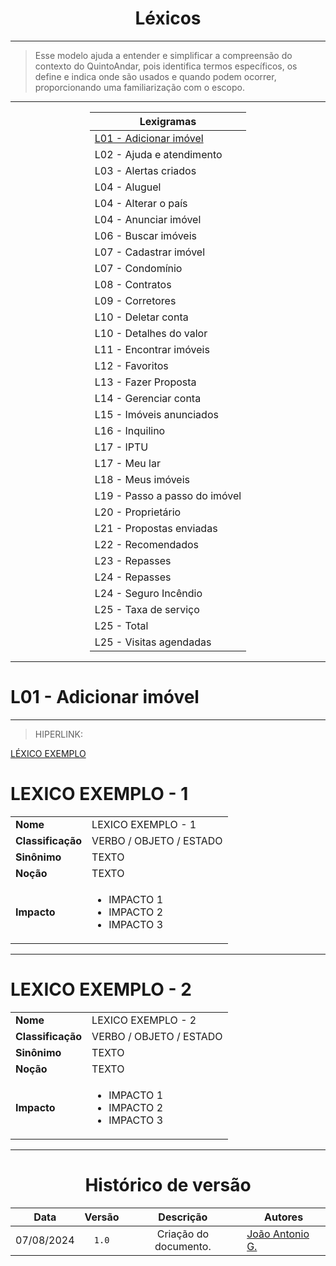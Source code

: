 <center>

# Léxicos

</center>

---

> Esse modelo ajuda a entender e simplificar a compreensão do contexto do QuintoAndar, pois identifica termos específicos, 
> os define e indica onde são usados e quando podem ocorrer, proporcionando uma familiarização com o escopo.

---

<div style="margin: 0 auto; width: fit-content;">

| Lexigramas                                        |
|---------------------------------------------------|
| [L01 - Adicionar imóvel](#l01---adicionar-imóvel) |
| L02 - Ajuda e atendimento                         |
| L03 - Alertas criados                             |
| L04 - Aluguel                                     |
| L04 - Alterar o país                              | 
| L04 - Anunciar imóvel                             |
| L06 - Buscar imóveis                              |
| L07 - Cadastrar imóvel                            |
| L07 - Condomínio                                  |
| L08 - Contratos                                   |
| L09 - Corretores                                  |
| L10 - Deletar conta                               |
| L10 - Detalhes do valor                           |
| L11 - Encontrar imóveis                           |
| L12 - Favoritos                                   |
| L13 - Fazer Proposta                              |
| L14 - Gerenciar conta                             |
| L15 - Imóveis anunciados                          |
| L16 - Inquilino                                   |
| L17 - IPTU                                        |
| L17 - Meu lar                                     |
| L18 - Meus imóveis                                |
| L19 - Passo a passo do imóvel                     |
| L20 - Proprietário                                |
| L21 - Propostas enviadas                          |
| L22 - Recomendados                                |
| L23 - Repasses                                    |
| L24 - Repasses                                    |
| L24 - Seguro Incêndio                             |
| L25 - Taxa de serviço                             |
| L25 - Total                                       |
| L25 - Visitas agendadas                           |

</div>

---

# L01 - Adicionar imóvel

---

> HIPERLINK:

[LÉXICO EXEMPLO](#l01---adicionar-imóvel)

# LEXICO EXEMPLO - 1

|                   |                                                                        |
|-------------------|------------------------------------------------------------------------|
| **Nome**          | LEXICO EXEMPLO - 1                                                     |
| **Classificação** | VERBO / OBJETO / ESTADO                                                |
| **Sinônimo**      | TEXTO                                                                  |
| **Noção**         | TEXTO                                                                  |
| **Impacto**       | <ul>  <li>IMPACTO 1</li>  <li>IMPACTO 2</li> <li>IMPACTO 3</li>  </ul> |

---

# LEXICO EXEMPLO - 2

|                   |                                                                        |
|-------------------|------------------------------------------------------------------------|
| **Nome**          | LEXICO EXEMPLO - 2                                                     |
| **Classificação** | VERBO / OBJETO / ESTADO                                                |
| **Sinônimo**      | TEXTO                                                                  |
| **Noção**         | TEXTO                                                                  |
| **Impacto**       | <ul>  <li>IMPACTO 1</li>  <li>IMPACTO 2</li> <li>IMPACTO 3</li>  </ul> |


---


<center>

# Histórico de versão

</center>

<div style="margin: 0 auto; width: fit-content;">

|    Data    | Versão |       Descrição       | Autores                                          |
|:----------:|:------:|:---------------------:|--------------------------------------------------|
| 07/08/2024 | `1.0`  | Criação do documento. | [João Antonio G.](https://github.com/joaoseisei) |

</div>